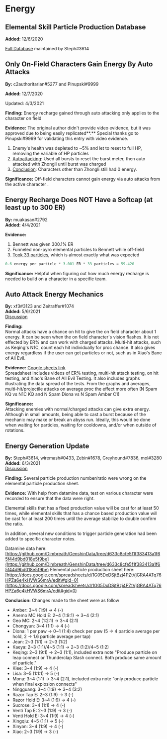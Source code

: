 # Energy

## Elemental Skill Particle Production Database

**Added:** 12/6/2020

[Full Database](https://docs.google.com/spreadsheets/d/1G05DxDSjtBzj4PZtVjGRA4ATq76HPZa6e4kHVWS6mrA/edit#gid=0) maintained by Steph\#3614

## Only On-Field Characters Gain Energy By Auto Attacks

**By:** c2authoritarian\#5277 and Pinupski\#9999

**Added:** 12/7/2020

Updated: 4/3/2021

**Finding:** Energy recharge gained through auto attacking only applies to the character on field

**Evidence:** The original author didn't provide video evidence, but it was approved due to being easily replicated**.** Special thanks go to Pinupski\#9999 for validating this entry with video evidence.

1. Enemy's health was depleted to ~5% and let to reset to full HP, removing the variable of HP particles
2. [Autoattacking](https://youtu.be/yMstsGRLy5s): Used all bursts to reset the burst meter, then auto attacked with Zhongli until burst was charged
3. [Conclusion](https://youtu.be/3W_Gjd5LfDM): Characters other than Zhongli still had 0 energy.

**Significance:** Off-field characters cannot gain energy via auto attacks from the active character .

## Energy Recharge **D**oes NOT Have a Softcap \(at least up to 300 ER\)

**By:** muakasan\#2792  
**Added:** 4/4/2021

**Evidence:**

1. Bennett was given 300.1% ER
2. Funneled non-pyro elemental particles to Bennett while off-field
3. [Took 33 particles](https://youtu.be/8WRgwQf-zh0), which is almost exactly what was expected

```python
0.6 energy per particle * 3.001 ER * 33 particles = 59.420
```

**Significance:** Helpful when figuring out how much energy recharge is needed to build on a character in a specific team.

## Auto Attack Energy Mechanics

**By:** xf3\#3123 and Zeitraffer\#1074  
**Added:** 5/6/2021  
[Discussion](https://tickettool.xyz/direct?url=https://cdn.discordapp.com/attachments/839361536900595732/840061797561139211/transcript-auto-attack-energy-mechanics.html)

**Finding:**  
Normal attacks have a chance on hit to give the on field character about 1 energy. It can be seen when the on field character's vision flashes. It is not effected by ER% and can work with charged attacks. Multi-hit attacks, such as Keqing's N1C, count each hit individually for proc chance. It also gives energy regardless if the user can get particles or not, such as in Xiao's Bane of All Evil.

**Evidence:** [Google sheets link](https://docs.google.com/spreadsheets/d/1A72e6GlV8tuzHlOUygokWtQYSc3hB7qsyKOqPUhyjj8/edit?usp=sharing)  
Spreadsheet includes videos of ER% testing, multi-hit attack testing, on hit testing, and Xiao's Bane of All Evil Testing. It also includes graphs illustrating the data spread of the tests. From the graphs and averages, multi-hit/projectile attacks on average proc the effect more often \(N Spam KQ vs N1C KQ and N Spam Diona vs N Spam Amber C1\)

**Significance:**  
Attacking enemies with normal/charged attacks can give extra energy. Although in small amounts, being able to cast a burst because of the mechanic may make or break an abyss run. Ideally, this would be done when waiting for particles, waiting for cooldowns, and/or when outside of rotations.

## Energy Generation Update

**By:** Steph\#3614, wiremash\#0433, Zebin\#1678, Greyhound\#7836, mol\#3280  
**Added:** 6/3/2021  
[Discussion](https://tickettool.xyz/direct?url=https://cdn.discordapp.com/attachments/845560562221056001/850107809877196870/transcript-energy-gen-numbers.html)

**Finding:** Several particle production number/ratio were wrong on the elemental particle production sheet.

**Evidence:** With help from datamine data, test on various character were recorded to ensure that the data were right.

Elemental skills that has a fixed production value will be cast for at least 50 times, while elemental skills that has a chance based production value will be cast for at least 200 times until the average stabilize to double confirm the ratio.

In addition, several new conditions to trigger particle generation had been added to specific character notes.

Datamine data here: [https://github.com/Dimbreath/GenshinData/tree/d633c8cfe5f1f383413a1f65f44d9bd018e5f9be](https://github.com/Dimbreath/GenshinData/tree/d633c8cfe5f1f383413a1f65f44d9bd018e5f9be) Elemental particle production sheet here: [https://docs.google.com/spreadsheets/d/1G05DxDSjtBzj4PZtVjGRA4ATq76HPZa6e4kHVWS6mrA/edit\#gid=0](https://docs.google.com/spreadsheets/d/1G05DxDSjtBzj4PZtVjGRA4ATq76HPZa6e4kHVWS6mrA/edit#gid=0)

**Conclusion:** Changes made to the sheet were as follow

* Amber: 3~4 \(1:9\) -&gt; 4 \(-\)
* Anemo MC Hold E: 2~4 \(1:9:1\) -&gt; 3~4 \(2:1\)
* Geo MC: 2~4 \(1:2:1\) -&gt; 3~4 \(2:1\)
* Chongyun: 3~4 \(1:1\) -&gt; 4 \(-\)
* Diona: 1 per paw -&gt; 0~1 \(1:4\) check per paw \(5 -&gt; 4 particle average per hold, 2 -&gt; 1.6 particle average per tap\) 
* Jean: 2~3 \(1:1\) -&gt; 2~3 \(1:2\)
* Kaeya: 2~3 \(1:1\)/4~5 \(1:1\) -&gt; 2~3 \(1:2\)/4~5 \(1:2\)
* Keqing: 2~3 \(9:1\) -&gt; 2~3 \(1:1\), included extra note "Produce particle on leap connect or Thunderclap Slash connect. Both produce same amount of particle."
* Klee: 3~4 \(1:9\) -&gt; 4 \(-\)
* Lisa: 3~5 \(1:1:1\) -&gt; 5 \(-\)
* Mona: 3~4 \(1:1\) -&gt; 3~4 \(2:1\), included extra note "only produce particle when final explosion connects"
* Ningguang: 3~4 \(1:9\) -&gt; 3~4 \(3:2\) 
* Razor Tap E: 2~3 \(1:9\) -&gt; 3 \(-\)
* Razor Hold E: 3~4 \(1:9\) -&gt; 4 \(-\)
* Sucrose: 3~4 \(1:1\) -&gt; 4 \(-\)
* Venti Tap E: 2~3 \(1:9\) -&gt; 3 \(-\)
* Venti Hold E: 3~4 \(1:9\) -&gt; 4 \(-\)
* Xingqiu: 4~5 \(1:1\) -&gt; 5 \(-\)
* Xinyan: 3~4 \(1:9\) -&gt; 4 \(-\)
* Xiao: 2~3 \(1:9\) -&gt; 3 \(-\)

